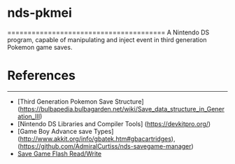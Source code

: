 # nds-pkmei
=======================================
A Nintendo DS program, capable of manipulating and inject event in third generation Pokemon game saves.



# References
--------------------------------------
- [Third Generation Pokemon Save Structure] (https://bulbapedia.bulbagarden.net/wiki/Save_data_structure_in_Generation_III)
- [Nintendo DS Libraries and Compiler Tools] (https://devkitpro.org/) 
- [Game Boy Advance save Types] (http://www.akkit.org/info/gbatek.htm#gbacartridges), (https://github.com/AdmiralCurtiss/nds-savegame-manager)
- [Save Game Flash Read/Write](https://github.com/xerpi/desmume-vita/blob/master/desmume/src/addons/slot2_gbagame.cpp)
